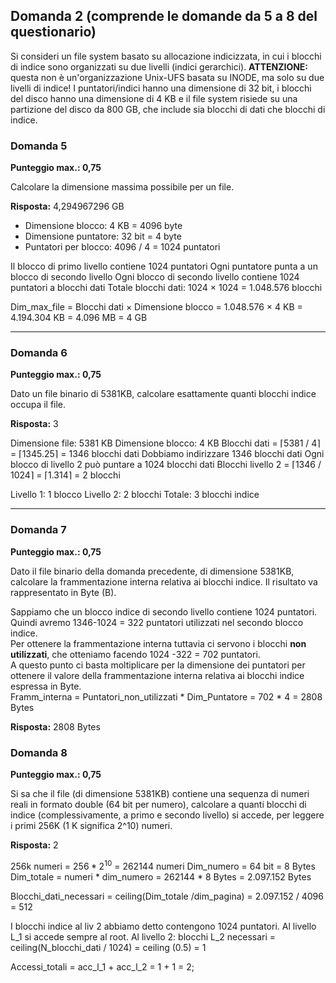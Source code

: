 ## Domanda 2 (comprende le domande da 5 a 8 del questionario)

Si consideri un file system basato su allocazione indicizzata, in cui i blocchi di indice sono organizzati su due livelli (indici gerarchici).
**ATTENZIONE:** questa non è un'organizzazione Unix-UFS basata su INODE, ma solo su due livelli di indice!
I puntatori/indici hanno una dimensione di 32 bit, i blocchi del disco hanno una dimensione di 4 KB e il file system risiede su una partizione del disco da 800 GB, che include sia blocchi di dati che blocchi di indice.

### Domanda 5

**Punteggio max.: 0,75**

Calcolare la dimensione massima possibile per un file.

**Risposta:** 4,294967296 GB

* Dimensione blocco: 4 KB = 4096 byte
* Dimensione puntatore: 32 bit = 4 byte
* Puntatori per blocco: 4096 / 4 = 1024 puntatori

Il blocco di primo livello contiene 1024 puntatori
Ogni puntatore punta a un blocco di secondo livello
Ogni blocco di secondo livello contiene 1024 puntatori a blocchi dati
Totale blocchi dati: 1024 × 1024 = 1.048.576 blocchi

Dim_max_file = Blocchi dati × Dimensione blocco = 1.048.576 × 4 KB = 4.194.304 KB = 4.096 MB = 4 GB

---

### Domanda 6

**Punteggio max.: 0,75**

Dato un file binario di 5381KB, calcolare esattamente quanti blocchi indice occupa il file.

**Risposta:** 3

Dimensione file: 5381 KB
Dimensione blocco: 4 KB
Blocchi dati = ⌈5381 / 4⌉ = ⌈1345.25⌉ = 1346 blocchi dati
Dobbiamo indirizzare 1346 blocchi dati
Ogni blocco di livello 2 può puntare a 1024 blocchi dati
Blocchi livello 2 = ⌈1346 / 1024⌉ = ⌈1.314⌉ = 2 blocchi

Livello 1: 1 blocco
Livello 2: 2 blocchi
Totale: 3 blocchi indice


---------
### Domanda 7

**Punteggio max.: 0,75**

Dato il file binario della domanda precedente, di dimensione 5381KB, calcolare la frammentazione interna relativa ai blocchi indice.  Il risultato va rappresentato in Byte (B).

Sappiamo che un blocco indice di secondo livello contiene 1024 puntatori. Quindi avremo 1346-1024 = 322 puntatori utilizzati nel secondo blocco indice.<br>
Per ottenere la frammentazione interna tuttavia ci servono i blocchi **non utilizzati**, che otteniamo facendo 1024 -322 = 702 puntatori. <br>
A questo punto ci basta moltiplicare per la dimensione dei puntatori per ottenere il valore della frammentazione interna relativa ai blocchi indice espressa in Byte. <br>
Framm_interna = Puntatori_non_utilizzati * Dim_Puntatore = 702 * 4 = 2808 Bytes

**Risposta:** 2808 Bytes

### Domanda 8

**Punteggio max.: 0,75**

Si sa che il file (di dimensione 5381KB) contiene una sequenza di numeri reali in formato double (64 bit per numero), calcolare a quanti blocchi di indice (complessivamente, a primo e secondo livello) si accede, per leggere i primi 256K (1 K significa 2^10) numeri.

**Risposta:** 2

256k numeri = $256 * 2^{10}$ = 262144 numeri
Dim_numero = 64 bit = 8 Bytes
Dim_totale = numeri * dim_numero = 262144 * 8 Bytes = 2.097.152 Bytes

Blocchi_dati_necessari = ceiling(Dim_totale /dim_pagina) = 2.097.152 / 4096 = 512 

I blocchi indice al liv 2 abbiamo detto contengono 1024 puntatori.
Al livello L_1 si accede sempre al root.
Al livello 2:
blocchi L_2 necessari = ceiling(N_blocchi_dati / 1024) = ceiling (0.5) = 1

Accessi_totali = acc_l_1 + acc_l_2 = 1 + 1 = 2;
